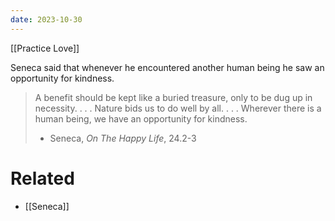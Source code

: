```yaml
---
date: 2023-10-30
---
```


[[Practice Love]]

Seneca said that whenever he encountered another human being he saw an opportunity for kindness. 

> A benefit should be kept like a buried treasure, only to be dug up in necessity. . . . Nature bids us to do well by all. . . . Wherever there is a human being, we have an opportunity for kindness.
> - Seneca, *On The Happy Life*, 24.2-3

# Related
- [[Seneca]]
